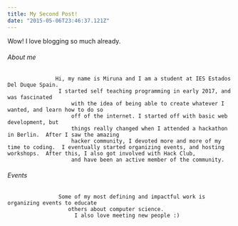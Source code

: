 ```yaml
---
title: My Second Post!
date: "2015-05-06T23:46:37.121Z"
---
```


Wow! I love blogging so much already.

###### About me
                   Hi, my name is Miruna and I am a student at IES Estados Del Duque Spain.
                    I started self teaching programming in early 2017, and was fascinated
                        with the idea of being able to create whatever I wanted, and learn how to do so
                        off of the internet. I started off with basic web development, but
                        things really changed when I attended a hackathon in Berlin.  After I saw the amazing 
                        hacker community, I devoted more and more of my time to coding.  I eventually started organizing events, and hosting workshops.  After this, I also got involved with Hack Club,
                        and have been an active member of the community.
###### Events
                    Some of my most defining and impactful work is organizing events to educate
                       others about computer science.
                         I also love meeting new people :)

